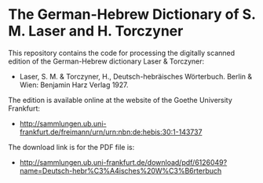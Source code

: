 # The German-Hebrew Dictionary of S. M. Laser and H. Torczyner

This repository contains the code for processing the digitally scanned edition of the German-Hebrew dictionary Laser & Torczyner:

- Laser, S. M. & Torczyner, H., Deutsch-hebräisches Wörterbuch. Berlin & Wien: Benjamin Harz Verlag 1927.

The edition is available online at the website of the Goethe University Frankfurt:

- http://sammlungen.ub.uni-frankfurt.de/freimann/urn/urn:nbn:de:hebis:30:1-143737

The download link is for the PDF file is:

- http://sammlungen.ub.uni-frankfurt.de/download/pdf/6126049?name=Deutsch-hebr%C3%A4isches%20W%C3%B6rterbuch
